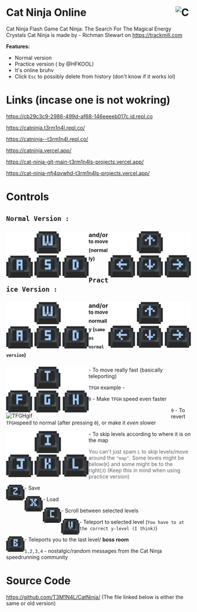 # <img src="https://raw.githubusercontent.com/T3M1N4L/CatNinja/main/CatNinja.gif" alt="CatNinja" style="float:right;width:42px;height:36.5166667px;"> Cat Ninja Online
Cat Ninja Flash Game
Cat Ninja: The Search For The Magical Energy Crystals
Cat Ninja is made by - Richman Stewart on https://trackmill.com

**Features:**
* Normal version
* Practice version ( by @HFKOOL)
* It's online bruhv
* Click `Esc` to possibly delete from history (don't know if it works lol)
# Links (incase one is not wokring)
https://cb29c3c9-2986-499d-af68-146eeeeb017c.id.repl.co

https://catninja.t3rm1n4l.repl.co/

https://catninja--t3rm1n4l.repl.co/

https://catninja.vercel.app/

https://cat-ninja-git-main-t3rm1n4ls-projects.vercel.app/

https://cat-ninja-nfj4qvwhd-t3rm1n4ls-projects.vercel.app/

# Controls

## **`Normal Version :`**

### <img src="https://raw.githubusercontent.com/T3M1N4L/CatNinja/main/Keys/wasd.png" alt="WASD" style="float:left;width:225px;"> and/or <img src="https://raw.githubusercontent.com/T3M1N4L/CatNinja/main/Keys/arrows.png" alt="Arrows" style="float:right;width:225px;"> <br><sup>to move (normally)</sup>

## **`Practice Version :`**

### <img src="https://raw.githubusercontent.com/T3M1N4L/CatNinja/main/Keys/wasd.png" alt="WASD" style="float:left;width:225px;"> and/or <img src="https://raw.githubusercontent.com/T3M1N4L/CatNinja/main/Keys/arrows.png" alt="Arrows" style="float:right;width:225px;"> <br><sup>to move normally (`same as normal version`)</sup>

<img src="https://raw.githubusercontent.com/T3M1N4L/CatNinja/main/Keys/tfgh.png" alt="TFGH" style="float:left;width:225px;"> - To move really fast (basically teleporting)

`TFGH` example -

<img src="https://raw.githubusercontent.com/T3M1N4L/CatNinja/main/tfgh.gif" alt="TFGHgif" style="float:left;width:450px;">  

`0` - Make `TFGH` speed even faster

`9` - To revert `TFGH`speed to normal (after pressing `0`), or make it *even* slower 

<img src="https://raw.githubusercontent.com/T3M1N4L/CatNinja/main/Keys/ijkl.png" alt="IJKL" style="float:left;width:225px;"> ‎- To skip levels according to where it is on the map

> You can't just spam `L` to skip levels/move around the `"map"`. Some levels might be below(`K`) and some might be to the right(`J`) (Keep this in mind when using practice version)

<img src="https://raw.githubusercontent.com/T3M1N4L/CatNinja/main/Keys/z.png" alt="Z" style="float:left;width:50px;"> - Save

<img src="https://raw.githubusercontent.com/T3M1N4L/CatNinja/main/Keys/x.png" alt="X" style="float:left;width:50px;"> - Load

<img src="https://raw.githubusercontent.com/T3M1N4L/CatNinja/main/Keys/c.png" alt="C" style="float:left;width:50px;"> - Scroll between selected levels

<img src="https://raw.githubusercontent.com/T3M1N4L/CatNinja/main/Keys/v.png" alt="V" style="float:left;width:50px;"> - Teleport to selected level (`You have to at the correct y-level (I think)`)

<img src="https://raw.githubusercontent.com/T3M1N4L/CatNinja/main/Keys/b.png" alt="B" style="float:left;width:50px;"> - Teleports you to the last level/ **boss room**

`1,2,3,4` - nostalgic/random messages from the Cat Ninja speedrunning community 

# Source Code
https://github.com/T3M1N4L/CatNinja/ (The file linked below is either the same or old version)

